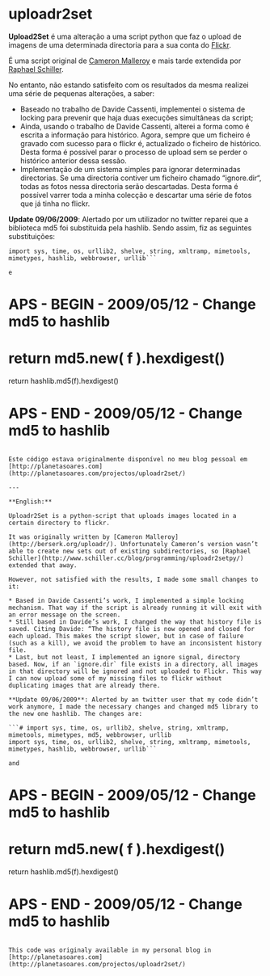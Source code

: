 # uploadr2set

**Upload2Set**  é uma alteração a uma script python que faz o upload de imagens de uma determinada directoria para a sua conta do [Flickr](http://flickr.com/).

É uma script original de [Cameron Malleroy](http://berserk.org/uploadr/) e mais tarde extendida por [Raphael Schiller](http://www.schiller.cc/blog/programming/uploadr2setpy/).

No entanto, não estando satisfeito com os resultados da mesma realizei uma série de pequenas alterações, a saber:

* Baseado no trabalho de Davide Cassenti, implementei o sistema de locking para prevenir que haja duas execuções simultâneas da script;
* Ainda, usando o trabalho de Davide Cassenti, alterei a forma como é escrita a informação para histórico. Agora, sempre que um ficheiro é gravado com sucesso para o flickr é, actualizado o ficheiro de histórico. Desta forma é possível parar o processo de upload sem se perder o histórico anterior dessa sessão.
* Implementação de um sistema simples para ignorar determinadas directorias. Se uma directoria contiver um ficheiro chamado “ignore.dir“, todas as fotos nessa directoria serão descartadas. Desta forma é possível varrer toda a minha colecção e descartar uma série de fotos que já tinha no flickr.

**Update 09/06/2009**: Alertado por um utilizador no twitter reparei que a biblioteca md5 foi substituida pela hashlib. Sendo assim, fiz as seguintes substituições:

```# import sys, time, os, urllib2, shelve, string, xmltramp, mimetools, mimetypes, md5, webbrowser, urllib
import sys, time, os, urllib2, shelve, string, xmltramp, mimetools, mimetypes, hashlib, webbrowser, urllib``` 

e

```
# APS - BEGIN - 2009/05/12 - Change md5 to hashlib
# return md5.new( f ).hexdigest()
return hashlib.md5(f).hexdigest()
# APS - END - 2009/05/12 - Change md5 to hashlib
```

Este código estava originalmente disponível no meu blog pessoal em [http://planetasoares.com](http://planetasoares.com/projectos/uploadr2set/)

---

**English:**

Uploadr2Set is a python-script that uploads images located in a certain directory to flickr.

It was originally written by [Cameron Malleroy](http://berserk.org/uploadr/). Unfortunately Cameron’s version wasn’t able to create new sets out of existing subdirectories, so [Raphael Schiller](http://www.schiller.cc/blog/programming/uploadr2setpy/) extended that away.

However, not satisfied with the results, I made some small changes to it:

* Based in Davide Cassenti’s work, I implemented a simple locking mechanism. That way if the script is already running it will exit with an error message on the screen.
* Still based in Davide’s work, I changed the way that history file is saved. Citing Davide: “The history file is now opened and closed for each upload. This makes the script slower, but in case of failure (such as a kill), we avoid the problem to have an inconsistent history file.
* Last, but not least, I implemented an ignore signal, directory based. Now, if an `ignore.dir` file exists in a directory, all images in that directory will be ignored and not uploaded to Flickr. This way I can now upload some of my missing files to flickr without duplicating images that are already there.

**Update 09/06/2009**: Alerted by an twitter user that my code didn’t work anymore, I made the necessary changes and changed md5 library to the new one hashlib. The changes are:

```# import sys, time, os, urllib2, shelve, string, xmltramp, mimetools, mimetypes, md5, webbrowser, urllib
import sys, time, os, urllib2, shelve, string, xmltramp, mimetools, mimetypes, hashlib, webbrowser, urllib```

and

```
# APS - BEGIN - 2009/05/12 - Change md5 to hashlib
# return md5.new( f ).hexdigest()
return hashlib.md5(f).hexdigest()
# APS - END - 2009/05/12 - Change md5 to hashlib
```

This code was originaly available in my personal blog in [http://planetasoares.com](http://planetasoares.com/projectos/uploadr2set/)
